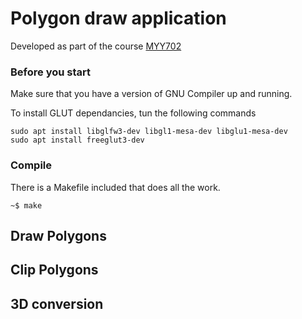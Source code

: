 # Polygon draw application
Developed as part of the course [MYY702](https://www.cs.uoi.gr/course/computer-graphics-and-interactive-systems/?lang=en)

### Before you start
Make sure that you have a version of GNU Compiler up and running.

To install GLUT dependancies, tun the following commands 
```
sudo apt install libglfw3-dev libgl1-mesa-dev libglu1-mesa-dev
sudo apt install freeglut3-dev
```
### Compile
There is a Makefile included that does all the work.
```
~$ make
```

## Draw Polygons
[]()

## Clip Polygons

## 3D conversion
